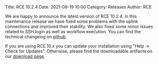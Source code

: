 Title: RCE 10.2.4
Date: 2021-08-19 10:00
Category: Releases
Author: RCE

We are happy to announce the latest version of RCE 10.2.4.
In this maintenance release we have fixed some problems with the uplink connections and improved their stability.
We also fixed some minor issues related to SSH login as well as workflow execution.
You can find the technical changelog on [github](https://github.com/rcenvironment/rce/releases/tag/release-10.2.4).

If you are using RCE 10.x you can update your installation using "Help -> Check for Updates".
Otherwise, please find the downloadable artifacts on our [download page](https://rcenvironment.de/pages/download.html).
